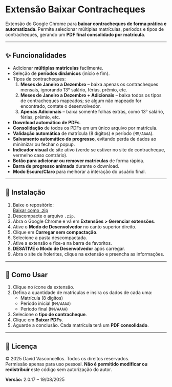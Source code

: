 # Extensão Baixar Contracheques

Extensão do Google Chrome para **baixar contracheques de forma prática e automatizada**. Permite selecionar múltiplas matrículas, períodos e tipos de contracheques, gerando um **PDF final consolidado por matrícula**.

---

## ✨ Funcionalidades

- Adicionar **múltiplas matrículas** facilmente.
- Seleção de **períodos dinâmicos** (início e fim).
- Tipos de contracheques:
  1. **Meses de Janeiro a Dezembro** – baixa apenas os contracheques mensais, ignorando 13° salário, férias, prêmio, etc.
  2. **Meses de Janeiro a Dezembro + Adicionais** – baixa todos os tipos de contracheques mapeados; se algum não mapeado for encontrado, contate o desenvolvedor.
  3. **Apenas Adicionais** – baixa somente folhas extras, como 13° salário, férias, prêmio, etc.
- **Download automático de PDFs**.
- **Consolidação** de todos os PDFs em um único arquivo por matrícula.
- **Validação automática** de matrícula (8 dígitos) e período (`MM/AAAA`).
- **Salvamento automático do progresso**, evitando perda de dados ao minimizar ou fechar o popup.
- **Indicador visual** de site ativo (verde se estiver no site de contracheque, vermelho caso contrário).
- **Botão para adicionar ou remover matrículas** de forma rápida.
- **Barra de progresso animada** durante o download.
- **Modo Escuro/Claro** para melhorar a interação do usuário final.

---

## 🚀 Instalação

1. Baixe o repositório:  
   [Baixar como .zip](https://github.com/davidvasconcellos/Baixar_Holarites/archive/refs/heads/main.zip)
2. Descompacte o arquivo `.zip`.
3. Abra o Google Chrome e vá em **Extensões > Gerenciar extensões**.
4. Ative o **Modo de Desenvolvedor** no canto superior direito.
5. Clique em **Carregar sem compactação**.
6. Selecione a pasta descompactada.
7. Ative a extensão e fixe-a na barra de favoritos.
8. **DESATIVE o Modo de Desenvolvedor** após carregar.
9. Abra o site de holerites, clique na extensão e preencha as informações.

---

## 📝 Como Usar

1. Clique no ícone da extensão.
2. Defina a quantidade de matrículas e insira os dados de cada uma:
   - Matrícula (8 dígitos)
   - Período inicial (`MM/AAAA`)
   - Período final (`MM/AAAA`)
3. Selecione o **tipo de contracheque**.
4. Clique em **Baixar PDFs**.
5. Aguarde a conclusão. Cada matrícula terá um **PDF consolidado**.

---

## 📄 Licença

© 2025 David Vasconcellos. Todos os direitos reservados.  
Permissão apenas para uso pessoal. **Não é permitido modificar ou redistribuir** este código sem autorização do autor.

**Versão:** 2.0.17 – 19/08/2025
